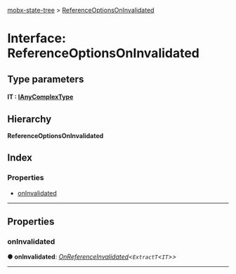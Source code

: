 [mobx-state-tree](../README.md) > [ReferenceOptionsOnInvalidated](../interfaces/referenceoptionsoninvalidated.md)

# Interface: ReferenceOptionsOnInvalidated

## Type parameters
#### IT :  [IAnyComplexType](../#ianycomplextype)
## Hierarchy

**ReferenceOptionsOnInvalidated**

## Index

### Properties

* [onInvalidated](referenceoptionsoninvalidated.md#oninvalidated)

---

## Properties

<a id="oninvalidated"></a>

###  onInvalidated

**● onInvalidated**: *[OnReferenceInvalidated](../#onreferenceinvalidated)<`ExtractT`<`IT`>>*

___

